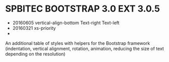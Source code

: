#  SPBITEC BOOTSTRAP 3.0 EXT 3.0.5
* 	20160605 vertical-align-bottom Text-right Text-left
* 	20160321 xs-priority
* 

An additional table of styles with helpers for the Bootstrap framework (indentation, vertical alignment, rotation, animation, reducing the size of text depending on the resolution)
